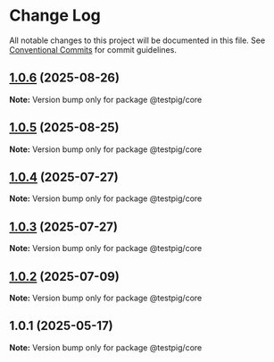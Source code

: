 # Change Log

All notable changes to this project will be documented in this file.
See [Conventional Commits](https://conventionalcommits.org) for commit guidelines.

## [1.0.6](https://github.com/testpig-io/node-reporters/compare/@testpig/core@1.0.5...@testpig/core@1.0.6) (2025-08-26)

**Note:** Version bump only for package @testpig/core





## [1.0.5](https://github.com/testpig-io/node-reporters/compare/@testpig/core@1.0.4...@testpig/core@1.0.5) (2025-08-25)

**Note:** Version bump only for package @testpig/core





## [1.0.4](https://github.com/testpig-io/node-reporters/compare/@testpig/core@1.0.2...@testpig/core@1.0.4) (2025-07-27)

**Note:** Version bump only for package @testpig/core





## [1.0.3](https://github.com/testpig-io/node-reporters/compare/@testpig/core@1.0.2...@testpig/core@1.0.3) (2025-07-27)

**Note:** Version bump only for package @testpig/core





## [1.0.2](https://github.com/testpig-io/node-reporters/compare/@testpig/core@1.0.1...@testpig/core@1.0.2) (2025-07-09)

**Note:** Version bump only for package @testpig/core





## 1.0.1 (2025-05-17)

**Note:** Version bump only for package @testpig/core
